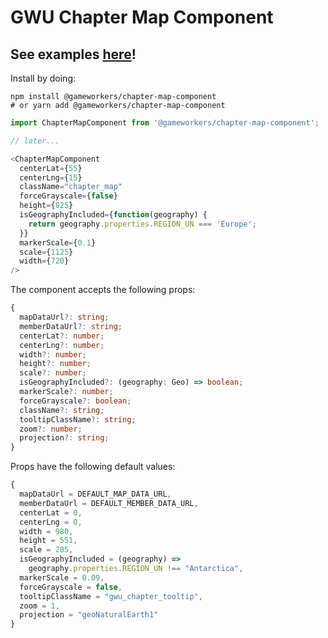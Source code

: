 # GWU Chapter Map Component

## See examples [here](https://gameworkers.github.io/chapter-map-component)!

Install by doing:

```console
npm install @gameworkers/chapter-map-component
# or yarn add @gameworkers/chapter-map-component
```

```js
import ChapterMapComponent from '@gameworkers/chapter-map-component';

// later...

<ChapterMapComponent
  centerLat={55}
  centerLng={15}
  className="chapter_map"
  forceGrayscale={false}
  height={825}
  isGeographyIncluded={function(geography) {
    return geography.properties.REGION_UN === 'Europe';
  }}
  markerScale={0.1}
  scale={1125}
  width={720}
/>
```

The component accepts the following props:

```ts
{
  mapDataUrl?: string;
  memberDataUrl?: string;
  centerLat?: number;
  centerLng?: number;
  width?: number;
  height?: number;
  scale?: number;
  isGeographyIncluded?: (geography: Geo) => boolean;
  markerScale?: number;
  forceGrayscale?: boolean;
  className?: string;
  tooltipClassName?: string;
  zoom?: number;
  projection?: string;
}
```

Props have the following default values:

```js
{
  mapDataUrl = DEFAULT_MAP_DATA_URL,
  memberDataUrl = DEFAULT_MEMBER_DATA_URL,
  centerLat = 0,
  centerLng = 0,
  width = 980,
  height = 551,
  scale = 205,
  isGeographyIncluded = (geography) =>
    geography.properties.REGION_UN !== "Antarctica",
  markerScale = 0.09,
  forceGrayscale = false,
  tooltipClassName = "gwu_chapter_tooltip",
  zoom = 1,
  projection = "geoNaturalEarth1"
}
```
